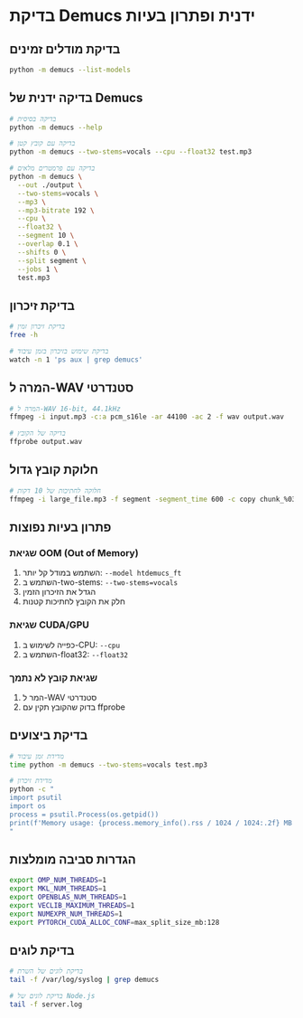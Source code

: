 # בדיקת Demucs ידנית ופתרון בעיות

## בדיקת מודלים זמינים
```bash
python -m demucs --list-models
```

## בדיקה ידנית של Demucs
```bash
# בדיקה בסיסית
python -m demucs --help

# בדיקה עם קובץ קטן
python -m demucs --two-stems=vocals --cpu --float32 test.mp3

# בדיקה עם פרמטרים מלאים
python -m demucs \
  --out ./output \
  --two-stems=vocals \
  --mp3 \
  --mp3-bitrate 192 \
  --cpu \
  --float32 \
  --segment 10 \
  --overlap 0.1 \
  --shifts 0 \
  --split segment \
  --jobs 1 \
  test.mp3
```

## בדיקת זיכרון
```bash
# בדיקת זיכרון זמין
free -h

# בדיקת שימוש בזיכרון בזמן עיבוד
watch -n 1 'ps aux | grep demucs'
```

## המרה ל-WAV סטנדרטי
```bash
# המרה ל-WAV 16-bit, 44.1kHz
ffmpeg -i input.mp3 -c:a pcm_s16le -ar 44100 -ac 2 -f wav output.wav

# בדיקה של הקובץ
ffprobe output.wav
```

## חלוקת קובץ גדול
```bash
# חלוקה לחתיכות של 10 דקות
ffmpeg -i large_file.mp3 -f segment -segment_time 600 -c copy chunk_%03d.mp3
```

## פתרון בעיות נפוצות

### שגיאת OOM (Out of Memory)
1. השתמש במודל קל יותר: `--model htdemucs_ft`
2. השתמש ב-two-stems: `--two-stems=vocals`
3. הגדל את הזיכרון הזמין
4. חלק את הקובץ לחתיכות קטנות

### שגיאת CUDA/GPU
1. כפייה לשימוש ב-CPU: `--cpu`
2. השתמש ב-float32: `--float32`

### שגיאת קובץ לא נתמך
1. המר ל-WAV סטנדרטי
2. בדוק שהקובץ תקין עם ffprobe

## בדיקת ביצועים
```bash
# מדידת זמן עיבוד
time python -m demucs --two-stems=vocals test.mp3

# מדידת זיכרון
python -c "
import psutil
import os
process = psutil.Process(os.getpid())
print(f'Memory usage: {process.memory_info().rss / 1024 / 1024:.2f} MB')
"
```

## הגדרות סביבה מומלצות
```bash
export OMP_NUM_THREADS=1
export MKL_NUM_THREADS=1
export OPENBLAS_NUM_THREADS=1
export VECLIB_MAXIMUM_THREADS=1
export NUMEXPR_NUM_THREADS=1
export PYTORCH_CUDA_ALLOC_CONF=max_split_size_mb:128
```

## בדיקת לוגים
```bash
# בדיקת לוגים של השרת
tail -f /var/log/syslog | grep demucs

# בדיקת לוגים של Node.js
tail -f server.log
```
